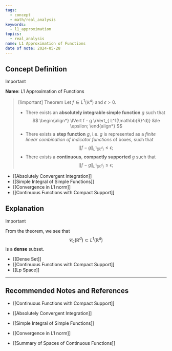 ```yaml
---
tags:
  - concept
  - math/real_analysis
keywords:
  - l1_approximation
topics:
  - real_analysis
name: L1 Approximation of Functions
date of note: 2024-05-28
---
```


## Concept Definition

>[!important]
>**Name**: L1 Approximation of Functions

>[!important] Theorem
>Let $f \in L^1(\mathbb{R}^d)$ and $\epsilon > 0$.
>
>- There exists an **absolutely integrable simple function** $g$ such that
>$$
> \begin{align*}
> \lVert f - g \rVert_{ L^1(\mathbb{R}^d)} &\le \epsilon; 
> \end{align*}
>$$ 
>- There exists a **step function** $g$, i.e. $g$ is represented as a *finite linear combination of indicator functions* of boxes, such that 
>$$
>  \lVert f - g \rVert_{ L^1(\mathbb{R}^d)}  \le \epsilon;
>$$
>- There exists a **continuous**, **compactly supported** $g$ such that
>$$
>  \lVert f - g \rVert_{ L^1(\mathbb{R}^d)}  \le \epsilon;
>$$

- [[Absolutely Convergent Integration]]
- [[Simple Integral of Simple Functions]]
- [[Convergence in L1 norm]]
- [[Continuous Functions with Compact Support]]

## Explanation


>[!important]
>From the theorem, we see that
>$$
>\mathcal{C}_{c}(\mathbb{R}^d) \subset L^1(\mathbb{R}^d)
>$$
>is a **dense** subset.

- [[Dense Set]]
- [[Continuous Functions with Compact Support]]
- [[Lp Space]]



-----------
##  Recommended Notes and References

- [[Continuous Functions with Compact Support]]

- [[Absolutely Convergent Integration]]
- [[Simple Integral of Simple Functions]]
- [[Convergence in L1 norm]]

- [[Summary of Spaces of Continuous Functions]]